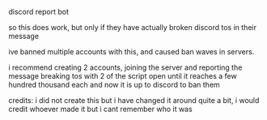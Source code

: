discord report bot

so this does work, but only if they have actually broken discord tos in their message

ive banned multiple accounts with this, and caused ban waves in servers.

i recommend creating 2 accounts, joining the server and reporting the message breaking tos with 2 of the script open
until it reaches a few hundred thousand each and now it is up to discord to ban them

credits: i did not create this but i have changed it around quite a bit, i would credit whoever made it but i cant remember who it was
